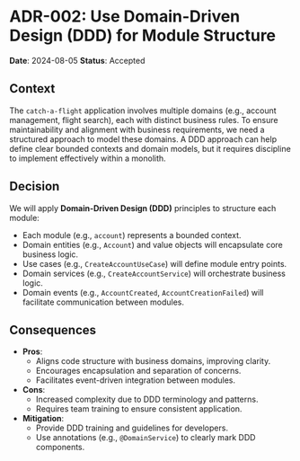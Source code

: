 # ADR-002: Use Domain-Driven Design (DDD) for Module Structure

**Date**: 2024-08-05
**Status**: Accepted

## Context

The `catch-a-flight` application involves multiple domains (e.g., account management, flight search), each with distinct
business rules. To ensure maintainability and alignment with business requirements, we need a structured approach to
model these domains. A DDD approach can help define clear bounded contexts and domain models, but it requires discipline
to implement effectively within a monolith.

## Decision

We will apply **Domain-Driven Design (DDD)** principles to structure each module:

- Each module (e.g., `account`) represents a bounded context.
- Domain entities (e.g., `Account`) and value objects will encapsulate core business logic.
- Use cases (e.g., `CreateAccountUseCase`) will define module entry points.
- Domain services (e.g., `CreateAccountService`) will orchestrate business logic.
- Domain events (e.g., `AccountCreated`, `AccountCreationFailed`) will facilitate communication between modules.

## Consequences

- **Pros**:
    - Aligns code structure with business domains, improving clarity.
    - Encourages encapsulation and separation of concerns.
    - Facilitates event-driven integration between modules.
- **Cons**:
    - Increased complexity due to DDD terminology and patterns.
    - Requires team training to ensure consistent application.
- **Mitigation**:
    - Provide DDD training and guidelines for developers.
    - Use annotations (e.g., `@DomainService`) to clearly mark DDD components.
